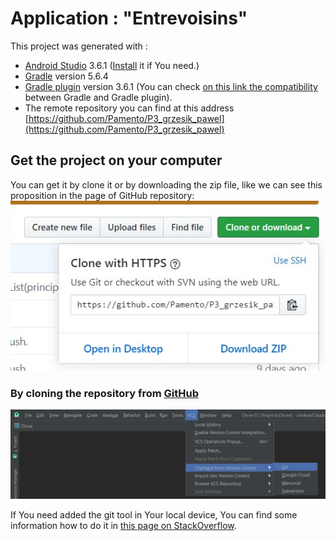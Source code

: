 # Application : "Entrevoisins"


This project was generated with :
* [Android Studio](https://developer.android.com/studio) 3.6.1 ([Install](https://developer.android.com/studio/install) it if You need.)
* [Gradle](https://gradle.org/) version 5.6.4
* [Gradle plugin]() version 3.6.1
(You can check [on this link the compatibility](https://developer.android.com/studio/releases/gradle-plugin.html#updating-gradle) between Gradle and Gradle plugin). 
* The remote repository you can find at this address [https://github.com/Pamento/P3_grzesik_pawel](https://github.com/Pamento/P3_grzesik_pawel)

## Get the project on your computer

You can get it by clone it or by downloading the zip file,
like we can see this proposition in the page of GitHub repository:
![Fig.1](app/src/main/assets/clone_repo.jpg)

### By cloning the repository from [**GitHub**](https://github.com/)

![Fig.2](app/src/main/assets/from_github.jpg)

If You need added the git tool in Your local device,
You can find some information how to do it in [this page on StackOverflow](https://stackoverflow.com/questions/37093723/how-to-add-an-android-studio-project-to-github/44788350).